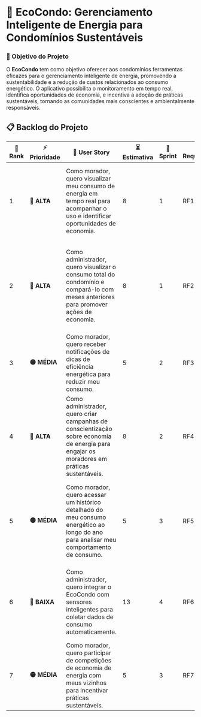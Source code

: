 # 🌱 EcoCondo: Gerenciamento Inteligente de Energia para Condomínios Sustentáveis

### 🎯 Objetivo do Projeto
O **EcoCondo** tem como objetivo oferecer aos condomínios ferramentas eficazes para o gerenciamento inteligente de energia, promovendo a sustentabilidade e a redução de custos relacionados ao consumo energético. O aplicativo possibilita o monitoramento em tempo real, identifica oportunidades de economia, e incentiva a adoção de práticas sustentáveis, tornando as comunidades mais conscientes e ambientalmente responsáveis.

## 📋 Backlog do Projeto

| 🔢 Rank | ⚡ Prioridade | 📜 User Story | ⏳ Estimativa | 🚀 Sprint | 📎 Requisito | ✅ Critério de Aceitação |
|---------|--------------|---------------|--------------|-----------|-------------|-------------------------|
| 1       | **🔴 ALTA**   | Como morador, quero visualizar meu consumo de energia em tempo real para acompanhar o uso e identificar oportunidades de economia. | 8  | 1 | RF1 | A página de consumo em tempo real deve mostrar o consumo diário, semanal e mensal, com gráficos e alertas de alta utilização. |
| 2       | **🔴 ALTA**   | Como administrador, quero visualizar o consumo total do condomínio e compará-lo com meses anteriores para promover ações de economia. | 8  | 1 | RF2 | A dashboard do administrador deve exibir relatórios comparativos, além de sugestões automáticas de medidas de redução de consumo. |
| 3       | **🟡 MÉDIA**  | Como morador, quero receber notificações de dicas de eficiência energética para reduzir meu consumo. | 5  | 2 | RF3 | O sistema deve enviar notificações personalizadas com base no consumo atual e histórico. |
| 4       | **🔴 ALTA**   | Como administrador, quero criar campanhas de conscientização sobre economia de energia para engajar os moradores em práticas sustentáveis. | 8  | 2 | RF4 | O sistema deve permitir a criação e o envio de campanhas, com métricas de engajamento e participação. |
| 5       | **🟡 MÉDIA**  | Como morador, quero acessar um histórico detalhado do meu consumo energético ao longo do ano para analisar meu comportamento de consumo. | 5  | 3 | RF5 | A interface de histórico deve permitir a visualização de consumo mensal, semanal e diário, com a possibilidade de exportação para CSV. |
| 6       | **🔵 BAIXA**  | Como administrador, quero integrar o EcoCondo com sensores inteligentes para coletar dados de consumo automaticamente. | 13 | 4 | RF6 | O sistema deve se conectar a sensores de medição automática e atualizar os dados de consumo em tempo real. |
| 7       | **🟡 MÉDIA**  | Como morador, quero participar de competições de economia de energia com meus vizinhos para incentivar práticas sustentáveis. | 5  | 3 | RF7 | O sistema deve organizar e exibir competições mensais, com um ranking de economia de energia. |
